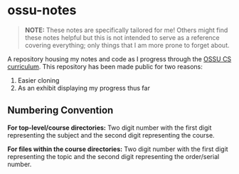 # ossu-notes
> **NOTE:** These notes are specifically tailored for me! Others might find these notes helpful but this is not intended to serve as a reference covering everything; only things that I am more prone to forget about.

A repository housing my notes and code as I progress through the [OSSU CS curriculum](https://github.com/ossu/computer-science). This repository has been made public for two reasons:
1. Easier cloning
2. As an exhibit displaying my progress thus far

## Numbering Convention
**For top-level/course directories:** Two digit number with the first digit representing the subject and the second digit representing the course.

**For files within the course directories:** Two digit number with the first digit representing the topic and the second digit representing the order/serial number.
